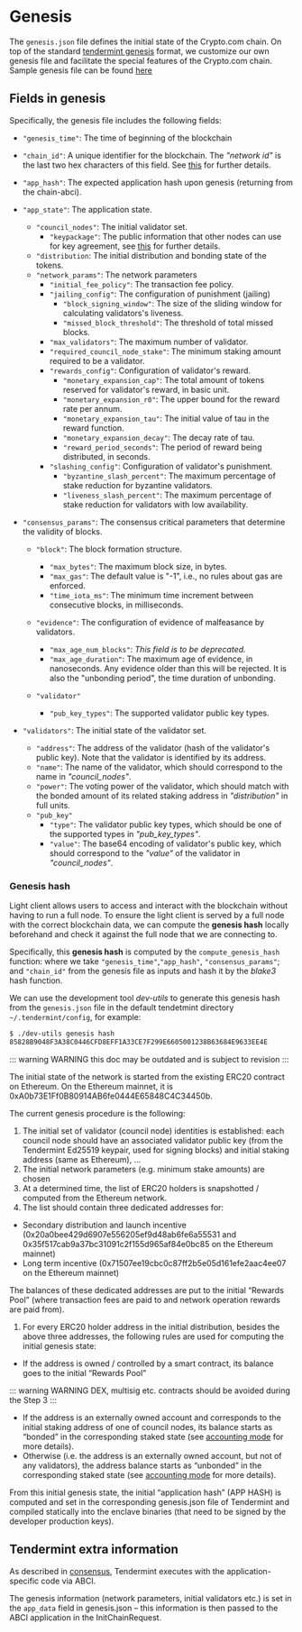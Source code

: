 # Genesis

The `genesis.json` file defines the initial state of the Crypto.com chain. On top of the standard [tendermint genesis](https://docs.tendermint.com/master/tendermint-core/using-tendermint.html#genesis) format, we customize our own genesis file and facilitate the special features of the Crypto.com chain. Sample genesis file can be found [here](https://github.com/crypto-com/chain/blob/master/docker/config/devnet/tendermint/genesis.json)

## Fields in genesis

Specifically, the genesis file includes the following fields:

- `"genesis_time"`:
  The time of beginning of the blockchain
- `"chain_id"`:
  A unique identifier for the blockchain. The _"network id"_ is the last two hex characters of this field. See [this](./chain-id-and-network-id.md) for further details.
- `"app_hash"`:
  The expected application hash upon genesis (returning from the chain-abci).
- `"app_state"`:
  The application state.

  - `"council_nodes"`:
    The initial validator set.
    - `"keypackage"`:
      The public information that other nodes can use for key agreement, see [this](https://github.com/mlswg/mls-protocol/blob/master/draft-ietf-mls-protocol.md#key-packages) for further details.
  - `"distribution`:
    The initial distribution and bonding state of the tokens.
  - `"network_params"`:
    The network parameters
    - `"initial_fee_policy"`:
      The transaction fee policy.
    - `"jailing_config"`:
      The configuration of punishment (jailing)
      - `"block_signing_window"`:
        The size of the sliding window for calculating validators's liveness.
      - `"missed_block_threshold"`:
        The threshold of total missed blocks.
    - `"max_validators"`:
      The maximum number of validator.
    - `"required_council_node_stake"`:
      The minimum staking amount required to be a validator.
    - `"rewards_config"`:
      Configuration of validator's reward.
      - `"monetary_expansion_cap"`:
        The total amount of tokens reserved for validator's reward, in basic unit.
      - `"monetary_expansion_r0"`:
        The upper bound for the reward rate per annum.
      - `"monetary_expansion_tau"`:
        The initial value of tau in the reward function.
      - `"monetary_expansion_decay"`:
        The decay rate of tau.
      - `"reward_period_seconds"`:
        The period of reward being distributed, in seconds.
    - `"slashing_config"`:
      Configuration of validator's punishment.
      - `"byzantine_slash_percent"`:
        The maximum percentage of stake reduction for byzantine validators.
      - `"liveness_slash_percent"`:
        The maximum percentage of stake reduction for validators with low availability.

- `"consensus_params"`:
  The consensus critical parameters that determine the validity of blocks.

  - `"block"`:
    The block formation structure.

    - `"max_bytes"`:
      The maximum block size, in bytes.
    - `"max_gas"`:
      The default value is "-1", i.e., no rules about gas are enforced.
    - `"time_iota_ms"`:
      The minimum time increment between consecutive blocks, in milliseconds.

  - `"evidence"`:
    The configuration of evidence of malfeasance by validators.

    - `"max_age_num_blocks"`:
      _This field is to be deprecated._
    - `"max_age_duration"`:
      The maximum age of evidence, in nanoseconds. Any evidence older than this will be rejected. It is also the "unbonding period", the time duration of unbonding.

  - `"validator"`
    - `"pub_key_types"`: The supported validator public key types.

- `"validators"`:
  The initial state of the validator set.
  - `"address"`: The address of the validator (hash of the validator's public key). Note that the validator is identified by its address.
  - `"name"`: The name of the validator, which should correspond to the name in _"council_nodes"_.
  - `"power"`: The voting power of the validator, which should match with the bonded amount of its related staking address in _"distribution"_ in full units.
  - `"pub_key"`
    - `"type"`: The validator public key types, which should be one of the supported types in _"pub_key_types"_.
    - `"value"`: The base64 encoding of validator's public key, which should correspond to the _"value"_ of the validator in _"council_nodes"_.

### Genesis hash

Light client allows users to access and interact with the blockchain without having to run a full node. To ensure the light client is served by a full node with the correct blockchain data, we can compute the **genesis hash** locally beforehand and check it against the full node that we are connecting to.

Specifically, this **genesis hash** is computed by the `compute_genesis_hash` function: where we take `"genesis_time"`,`"app_hash"`, `"consensus_params"`; and `"chain_id"` from the genesis file as inputs and hash it by the _blake3_ hash function.

We can use the development tool _dev-utils_ to generate this genesis hash from the `genesis.json` file in the default tendetmint directory `~/.tendermint/config`, for example:

```bash
$ ./dev-utils genesis hash
85828B9048F3A38C0446CFD8EFF1A33CE7F299E6605001238B63684E9633EE4E
```

::: warning WARNING
this doc may be outdated and is subject to revision
:::

The initial state of the network is started from the existing ERC20 contract on Ethereum. On the Ethereum mainnet, it is 0xA0b73E1Ff0B80914AB6fe0444E65848C4C34450b.

The current genesis procedure is the following:

1. The initial set of validator (council node) identities is established: each council node should have an associated validator public key (from the Tendermint Ed25519 keypair, used for signing blocks) and initial staking address (same as Ethereum), …
2. The initial network parameters (e.g. minimum stake amounts) are chosen
3. At a determined time, the list of ERC20 holders is snapshotted / computed from the Ethereum network.
4. The list should contain three dedicated addresses for:

- Secondary distribution and launch incentive (0x20a0bee429d6907e556205ef9d48ab6fe6a55531 and 0x35f517cab9a37bc31091c2f155d965af84e0bc85 on the Ethereum mainnet)
- Long term incentive (0x71507ee19cbc0c87ff2b5e05d161efe2aac4ee07 on the Ethereum mainnet)

The balances of these dedicated addresses are put to the initial “Rewards Pool” (where transaction fees are paid to and network operation rewards are paid from).

1. For every ERC20 holder address in the initial distribution, besides the above three addresses, the following rules are used for computing the initial genesis state:

- If the address is owned / controlled by a smart contract, its balance goes to the initial “Rewards Pool”

::: warning WARNING
DEX, multisig etc. contracts should be avoided during the Step 3
:::

- If the address is an externally owned account and corresponds to the initial staking address of one of council nodes, its balance starts as “bonded” in the corresponding staked state (see [accounting mode](./transaction-accounting-model) for more details).
- Otherwise (i.e. the address is an externally owned account, but not of any validators), the address balance starts as “unbonded” in the corresponding staked state (see [accounting mode](./transaction-accounting-model) for more details).

From this initial genesis state, the initial “application hash” (APP HASH) is computed and set in the corresponding genesis.json file of Tendermint and compiled statically into the enclave binaries (that need to be signed by the developer production keys).

## Tendermint extra information

As described in [consensus](./consensus), Tendermint executes with the application-specific code via ABCI.

The genesis information (network parameters, initial validators etc.) is set in the `app_data` field in genesis.json – this information is then passed to the ABCI application in the InitChainRequest.
